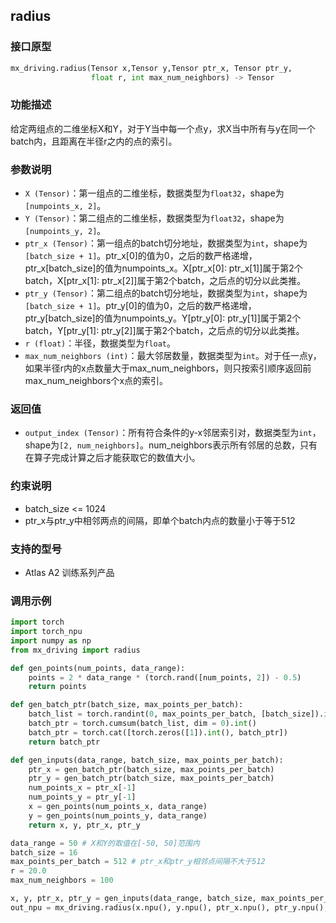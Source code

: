 ## radius
### 接口原型
```python
mx_driving.radius(Tensor x,Tensor y,Tensor ptr_x, Tensor ptr_y, 
                  float r, int max_num_neighbors) -> Tensor
```
### 功能描述
给定两组点的二维坐标X和Y，对于Y当中每一个点y，求X当中所有与y在同一个batch内，且距离在半径r之内的点的索引。
### 参数说明
- `X (Tensor)`：第一组点的二维坐标，数据类型为`float32`，shape为`[numpoints_x, 2]`。
- `Y (Tensor)`：第二组点的二维坐标，数据类型为`float32`，shape为`[numpoints_y, 2]`。
- `ptr_x (Tensor)`：第一组点的batch切分地址，数据类型为`int`，shape为`[batch_size + 1]`。ptr_x[0]的值为0，之后的数严格递增，ptr_x[batch_size]的值为numpoints_x。X[ptr_x[0]: ptr_x[1]]属于第2个batch，X[ptr_x[1]: ptr_x[2]]属于第2个batch，之后点的切分以此类推。
- `ptr_y (Tensor)`：第二组点的batch切分地址，数据类型为`int`，shape为`[batch_size + 1]`。ptr_y[0]的值为0，之后的数严格递增，ptr_y[batch_size]的值为numpoints_y。Y[ptr_y[0]: ptr_y[1]]属于第2个batch，Y[ptr_y[1]: ptr_y[2]]属于第2个batch，之后点的切分以此类推。
- `r (float)`：半径，数据类型为`float`。
- `max_num_neighbors (int)`：最大邻居数量，数据类型为`int`。对于任一点y，如果半径r内的x点数量大于max_num_neighbors，则只按索引顺序返回前max_num_neighbors个x点的索引。
### 返回值
- `output_index (Tensor)`：所有符合条件的y-x邻居索引对，数据类型为`int`，shape为`[2, num_neighbors]`。num_neighbors表示所有邻居的总数，只有在算子完成计算之后才能获取它的数值大小。
### 约束说明
- batch_size <= 1024
- ptr_x与ptr_y中相邻两点的间隔，即单个batch内点的数量小于等于512
### 支持的型号
- Atlas A2 训练系列产品
### 调用示例
```python
import torch
import torch_npu
import numpy as np
from mx_driving import radius

def gen_points(num_points, data_range):
    points = 2 * data_range * (torch.rand([num_points, 2]) - 0.5)
    return points

def gen_batch_ptr(batch_size, max_points_per_batch):
    batch_list = torch.randint(0, max_points_per_batch, [batch_size]).int()
    batch_ptr = torch.cumsum(batch_list, dim = 0).int()
    batch_ptr = torch.cat([torch.zeros([1]).int(), batch_ptr])
    return batch_ptr

def gen_inputs(data_range, batch_size, max_points_per_batch):
    ptr_x = gen_batch_ptr(batch_size, max_points_per_batch)
    ptr_y = gen_batch_ptr(batch_size, max_points_per_batch)
    num_points_x = ptr_x[-1]
    num_points_y = ptr_y[-1]
    x = gen_points(num_points_x, data_range)
    y = gen_points(num_points_y, data_range)
    return x, y, ptr_x, ptr_y

data_range = 50 # X和Y的取值在[-50, 50]范围内
batch_size = 16
max_points_per_batch = 512 # ptr_x和ptr_y相邻点间隔不大于512
r = 20.0
max_num_neighbors = 100

x, y, ptr_x, ptr_y = gen_inputs(data_range, batch_size, max_points_per_batch)
out_npu = mx_driving.radius(x.npu(), y.npu(), ptr_x.npu(), ptr_y.npu(), r, max_num_neighbors)
```